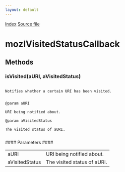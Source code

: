 ```yaml
---
layout: default
---
```

<div id='links'><a href="../index.html">Index</a>
<a href="http://dxr.mozilla.org/mozilla-central/source/toolkit/components/places/mozIAsyncHistory.idl">Source file</a>
</div>

# mozIVisitedStatusCallback #

## Methods ##

### isVisited(aURI, aVisitedStatus) ###
<code>  
Notifies whether a certain URI has been visited.  
  
@param aURI  
       URI being notified about.  
@param aVisitedStatus  
       The visited status of aURI.  
  
</code>
#### Parameters ####

<table>

<tr>
<td>aURI</td>
<td>       URI being notified about.  
</td>
</tr>

<tr>
<td>aVisitedStatus</td>
<td>       The visited status of aURI.  
</td>
</tr>

</table>
